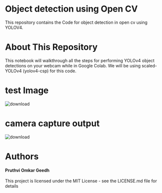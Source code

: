 <h1>Object detection using Open CV</h1>


This repository contains the Code for object detection in open cv using YOLOV4.

<h1>About This Repository</h1>
This notebook will walkthrough all the steps for performing YOLOv4 object detections on your webcam while in Google Colab. We will be using scaled-YOLOv4 (yolov4-csp) for this code.

<h1> test Image</h1>

![download](https://user-images.githubusercontent.com/78837732/199389423-d6e96f07-f982-49a5-ba8d-5644e4e6f060.png)

<h1> camera capture output </h1>

![download](https://user-images.githubusercontent.com/78837732/199389784-02e39b23-0279-4388-8384-2dd65a2d70b3.jpeg)



<h1>Authors</h1>
<h4>Pruthvi Omkar Geedh</h4>
This project is licensed under the MIT License - see the LICENSE.md file for details
